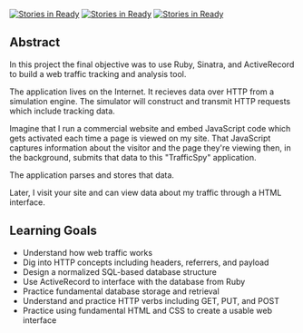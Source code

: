 [![Stories in Ready](https://badge.waffle.io/Drew242/traffic-spy-skeleton.png?label=ready&title=Ready)](https://waffle.io/Drew242/traffic-spy-skeleton)
[![Stories in Ready](https://badge.waffle.io/Drew242/traffic-spy-skeleton.png?label=ready&title=Ready)](https://waffle.io/Drew242/traffic-spy-skeleton)
[![Stories in Ready](https://badge.waffle.io/Drew242/traffic-spy-skeleton.png?label=ready&title=Ready)](http://waffle.io/Drew242/traffic-spy-skeleton)

## Abstract

In this project the final objective was to use Ruby, Sinatra, and ActiveRecord to build a web traffic tracking and analysis tool.

The application lives on the Internet. It recieves data over HTTP from a simulation engine. The simulator will construct and transmit HTTP requests which include tracking data.

Imagine that I run a commercial website and embed JavaScript code which gets activated each time a page is viewed on my site. That JavaScript captures information about the visitor and the page they're viewing then, in the background, submits that data to this "TrafficSpy" application.

The application parses and stores that data.

Later, I visit your site and can view data about my traffic through a HTML interface.

## Learning Goals

* Understand how web traffic works
* Dig into HTTP concepts including headers, referrers, and payload
* Design a normalized SQL-based database structure
* Use ActiveRecord to interface with the database from Ruby
* Practice fundamental database storage and retrieval
* Understand and practice HTTP verbs including GET, PUT, and POST
* Practice using fundamental HTML and CSS to create a usable web interface
